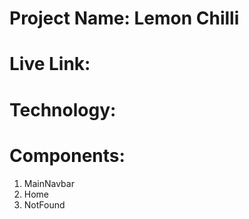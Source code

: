 # Project Name: Lemon Chilli
# Live Link: 
# Technology: 
# Components:
1. MainNavbar
2. Home
3. NotFound